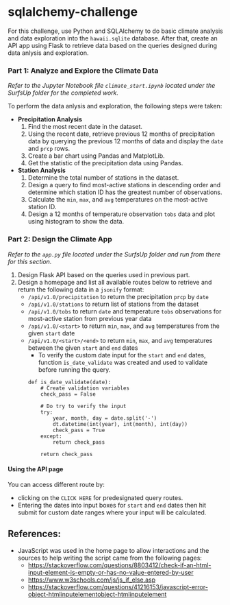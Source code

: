 # sqlalchemy-challenge
For this challenge, use Python and SQLAlchemy to do basic climate analysis and data exploration into the <code>hawaii.sqlite</code> database. After that, create an API app using Flask to retrieve data based on the queries designed during data anlysis and exploration.

### Part 1: Analyze and Explore the Climate Data
<i>Refer to the Jupyter Notebook file <code>climate_start.ipynb</code> located under the SurfsUp folder for the completed work.</i>

To perform the data anlysis and exploration, the following steps were taken:
- <b>Precipitation Analysis</b>
    1) Find the most recent date in the dataset.
    2) Using the recent date, retrieve previous 12 months of precipitation data by querying the previous 12 months of data and display the <code>date</code> and <code>prcp</code> rows.
    3) Create a bar chart using Pandas and MatplotLib.
    4) Get the statistic of the precipitation data using Pandas.
- <b>Station Analysis</b>
    1) Determine the total number of stations in the dataset.
    2) Design a query to find most-active stations in descending order and determine which station ID has the greatest number of observations.
    3) Calculate the <code>min</code>, <code>max</code>, and <code>avg</code> temperatures on the most-active station ID.
    4) Design a 12 months of temperature observation <code>tobs</code> data and plot using histogram to show the data.

### Part 2: Design the Climate App
<i>Refer to the <code>app.py</code> file located under the SurfsUp folder  and run from there for this section.</i>

1) Design Flask API based on the queries used in previous part.
2) Design a homepage and list all available routes below to retrieve and return the following data in a <code>jsonify</code> format:
    - <code>/api/v1.0/precipitation</code> to return the precipitation <code>prcp</code> by <code>date</code>
    - <code>/api/v1.0/stations</code> to return list of stations from the dataset
    - <code>/api/v1.0/tobs</code> to return <code>date</code> and temperature <code>tobs</code> observations for most-active station from previous year data
    - <code>/api/v1.0/&lt;start&gt;</code> to return <code>min</code>, <code>max</code>, and <code>avg</code> temperatures from the given <code>start</code> date
    - <code>/api/v1.0/&lt;start&gt;/&lt;end&gt;</code> to return <code>min</code>, <code>max</code>, and <code>avg</code> temperatures between the given <code>start</code> and <code>end</code> dates
        - To verify the custom date input for the <code>start</code> and <code>end</code> dates, function <code>is_date_validate</code> was created and used to validate before running the query.<br/>
        ```
        def is_date_validate(date):
            # Create validation variables
            check_pass = False

            # Do try to verify the input
            try:    
                year, month, day = date.split('-')
                dt.datetime(int(year), int(month), int(day))
                check_pass = True
            except:
                return check_pass
            
            return check_pass
        ```

#### Using the API page
You can access different route by:
- clicking on the <code>CLICK HERE</code> for predesignated query routes.
- Entering the dates into input boxes for <code>start</code> and <code>end</code> dates then hit submit for custom date ranges where your input will be calculated.

<center><img='https://github.com/123noob1/sqlalchemy-challenge/blob/main/Resources/api_app.png?raw=true'/></center>

## References:
- JavaScript was used in the home page to allow interactions and the sources to help writing the script came from the following pages:
    - https://stackoverflow.com/questions/8803412/check-if-an-html-input-element-is-empty-or-has-no-value-entered-by-user
    - https://www.w3schools.com/js/js_if_else.asp
    - https://stackoverflow.com/questions/41216153/javascript-error-object-htmlinputelementobject-htmlinputelement
